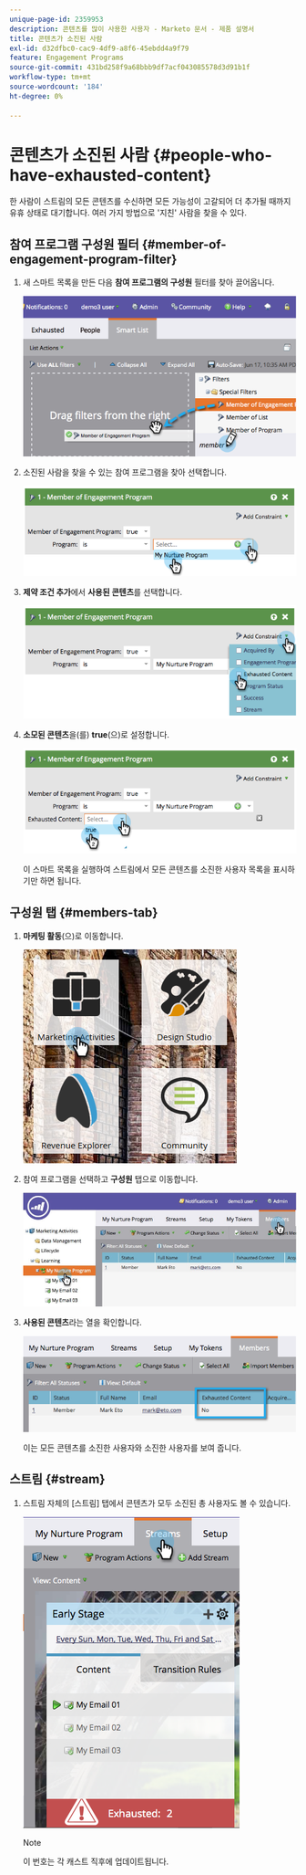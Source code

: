 ```yaml
---
unique-page-id: 2359953
description: 콘텐츠를 많이 사용한 사용자 - Marketo 문서 - 제품 설명서
title: 콘텐츠가 소진된 사람
exl-id: d32dfbc0-cac9-4df9-a8f6-45ebdd4a9f79
feature: Engagement Programs
source-git-commit: 431bd258f9a68bbb9df7acf043085578d3d91b1f
workflow-type: tm+mt
source-wordcount: '184'
ht-degree: 0%

---
```


# 콘텐츠가 소진된 사람 {#people-who-have-exhausted-content}

한 사람이 스트림의 모든 콘텐츠를 수신하면 모든 가능성이 고갈되어 더 추가될 때까지 유휴 상태로 대기합니다. 여러 가지 방법으로 &#39;지친&#39; 사람을 찾을 수 있다.

## 참여 프로그램 구성원 필터 {#member-of-engagement-program-filter}

1. 새 스마트 목록을 만든 다음 **참여 프로그램의 구성원** 필터를 찾아 끌어옵니다.

   ![](assets/image2014-9-15-18-20-0.png)

1. 소진된 사람을 찾을 수 있는 참여 프로그램을 찾아 선택합니다.

   ![](assets/image2014-9-15-18-3a20-3a11.png)

1. **제약 조건 추가**&#x200B;에서 **사용된 콘텐츠**&#x200B;를 선택합니다.

   ![](assets/image2014-9-15-18-3a20-3a17.png)

1. **소모된 콘텐츠**&#x200B;을(를) **true**(으)로 설정합니다.

   ![](assets/image2014-9-15-18-3a20-3a21.png)

   이 스마트 목록을 실행하여 스트림에서 모든 콘텐츠를 소진한 사용자 목록을 표시하기만 하면 됩니다.

## 구성원 탭 {#members-tab}

1. **마케팅 활동**(으)로 이동합니다.

   ![](assets/ma.png)

1. 참여 프로그램을 선택하고 **구성원** 탭으로 이동합니다.

   ![](assets/memberstab.jpg)

1. **사용된 콘텐츠**&#x200B;라는 열을 확인합니다.

   ![](assets/image2014-9-15-18-3a21-3a7.png)

   이는 모든 콘텐츠를 소진한 사용자와 소진한 사용자를 보여 줍니다.

## 스트림 {#stream}

1. 스트림 자체의 [스트림] 탭에서 콘텐츠가 모두 소진된 총 사용자도 볼 수 있습니다.

   ![](assets/image2014-9-15-18-3a21-3a38.png)

   >[!NOTE]
   >
   >이 번호는 각 캐스트 직후에 업데이트됩니다.
